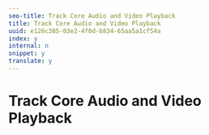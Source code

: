 ```yaml
---
seo-title: Track Core Audio and Video Playback
title: Track Core Audio and Video Playback
uuid: e126c385-03e2-4f0d-b834-65aa5a1cf54a
index: y
internal: n
snippet: y
translate: y
---
```


# Track Core Audio and Video Playback

